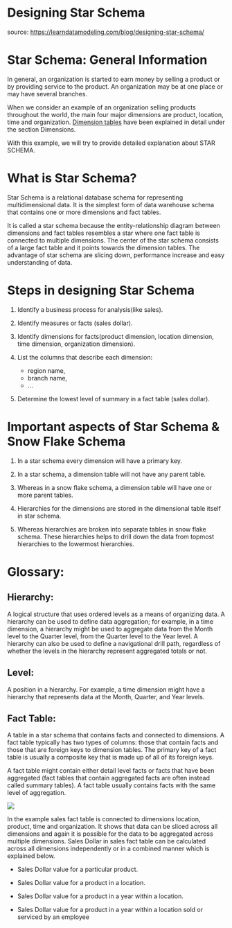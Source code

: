 # Designing Star Schema

source: https://learndatamodeling.com/blog/designing-star-schema/

# Star Schema: General Information

In general, an organization is started 
to earn money by selling a product or by 
providing service to the product. An 
organization may be at one place or may 
have several branches.

When we consider an example of an organization 
selling products throughout the world, the main 
four major dimensions are product, location, 
time and organization. 
[Dimension tables](https://learndatamodeling.com/blog/dimension-tables/)
have been explained in detail under the section 
Dimensions.
 
With this example, we will try to provide detailed 
explanation about STAR SCHEMA.

# What is Star Schema?
Star Schema is a relational database schema for 
representing multidimensional data. It is the simplest 
form of data warehouse schema that contains one or more 
dimensions and fact tables. 

It is called a star schema because the entity-relationship 
diagram between dimensions and fact tables resembles a star 
where one fact table is connected to multiple dimensions. 
The center of the star schema consists of a large fact table 
and it points towards the dimension tables. The advantage of 
star schema are slicing down, performance increase and easy 
understanding of data.

# Steps in designing Star Schema

1. Identify a business process for analysis(like sales).

2. Identify measures or facts (sales dollar).

3. Identify dimensions for facts(product dimension, 
   location dimension, time dimension, organization dimension).

4. List the columns that describe each dimension:
	* region name, 
	* branch name,
	* ...
	
5. Determine the lowest level of summary in a fact table (sales dollar).

# Important aspects of Star Schema & Snow Flake Schema

1. In a star schema every dimension will have a primary key.

2. In a star schema, a dimension table will not have any parent table.

3. Whereas in a snow flake schema, a dimension table will have one 
   or more parent tables.

4. Hierarchies for the dimensions are stored in the dimensional table 
   itself in star schema.

5. Whereas hierarchies are broken into separate tables in snow flake schema. 
  These hierarchies helps to drill down the data from topmost hierarchies to 
  the lowermost hierarchies.


# Glossary:

## Hierarchy: 
A logical structure that uses ordered levels as a 
means of organizing data. A hierarchy can be used 
to define data aggregation; for example, in a time 
dimension, a hierarchy might be used to aggregate 
data from the Month level to the Quarter level, from 
the Quarter level to the Year level. A hierarchy 
can also be used to define a navigational drill path, 
regardless of whether the levels in the hierarchy 
represent aggregated totals or not.

## Level: 
A position in a hierarchy. For example, a time 
dimension might have a hierarchy that represents 
data at the Month, Quarter, and Year levels.

## Fact Table:
A table in a star schema that contains facts and 
connected to dimensions. A fact table typically 
has two types of columns: those that contain facts 
and those that are foreign keys to dimension tables. 
The primary key of a fact table is usually a composite 
key that is made up of all of its foreign keys.

A fact table might contain either detail level 
facts or facts that have been aggregated (fact 
tables that contain aggregated facts are often 
instead called summary tables). A fact table 
usually contains facts with the same level of 
aggregation.

![](https://learndatamodeling.com/wp-content/uploads/2015/07/star_schema.gif)


In the example sales fact table is connected to 
dimensions location, product, time and organization. 
It shows that data can be sliced across all dimensions 
and again it is possible for the data to be aggregated 
across multiple dimensions. Sales Dollar in sales fact 
table can be calculated across all dimensions independently 
or in a combined manner which is explained below.

* Sales Dollar value for a particular product.

* Sales Dollar value for a product in a location.

* Sales Dollar value for a product in a year within a location.

* Sales Dollar value for a product in a year within a location 
  sold or serviced by an employee
